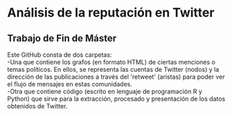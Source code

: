 # Análisis de la reputación en Twitter  
## Trabajo de Fin de Máster

Este GitHub consta de dos carpetas:  
  -Una que contiene los grafos (en formato HTML) de ciertas menciones o temas políticos. En ellos, se representa las cuentas de Twitter
   (nodos) y la dirección de las publicaciones a través del 'retweet' (aristas) para poder ver el flujo de mensajes en estas comunidades.  
  -Otra que contiene código (escrito en lenguaje de programación R y Python) que sirve para la extracción, procesado y presentación de
   los datos obtenidos de Twitter.  
